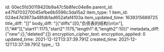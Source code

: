id: 00ec5fd30119420b9a47c5b8fec04e8e
parent_id: e47fd703270045efbe6b5596c3da15a2
item_type: 1
item_id: 024e47d3973a48fdb1ad652afaf4103a
item_updated_time: 1639315689725
title_diff: "[]"
body_diff: "[{\"diffs\":[[0,\"负债表的结构\\\n\\\n\"],[1,\"##\"]],\"start1\":1175,\"start2\":1175,\"length1\":8,\"length2\":10}]"
metadata_diff: {"new":{},"deleted":[]}
encryption_cipher_text: 
encryption_applied: 0
updated_time: 2021-12-12T13:37:39.791Z
created_time: 2021-12-12T13:37:39.791Z
type_: 13